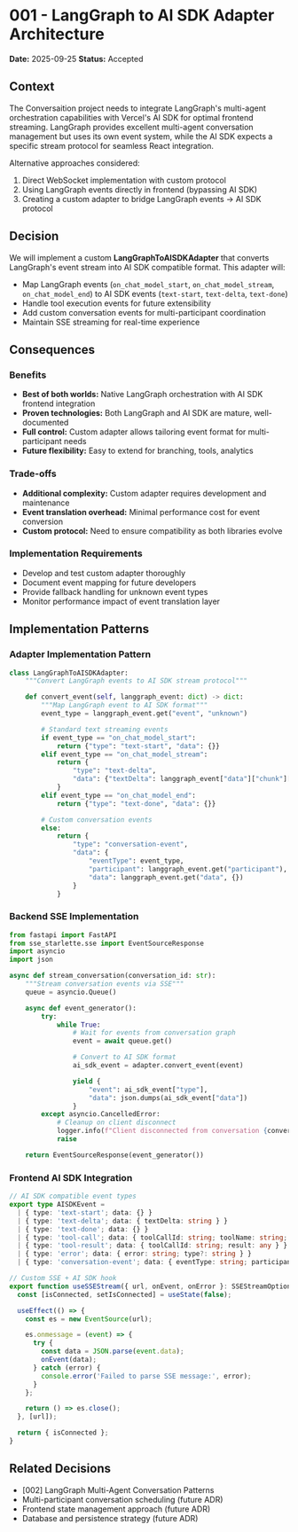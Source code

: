 # 001 - LangGraph to AI SDK Adapter Architecture

**Date:** 2025-09-25
**Status:** Accepted

## Context

The Conversaition project needs to integrate LangGraph's multi-agent orchestration capabilities with Vercel's AI SDK for optimal frontend streaming. LangGraph provides excellent multi-agent conversation management but uses its own event system, while the AI SDK expects a specific stream protocol for seamless React integration.

Alternative approaches considered:
1. Direct WebSocket implementation with custom protocol
2. Using LangGraph events directly in frontend (bypassing AI SDK)
3. Creating a custom adapter to bridge LangGraph events → AI SDK protocol

## Decision

We will implement a custom **LangGraphToAISDKAdapter** that converts LangGraph's event stream into AI SDK compatible format. This adapter will:

- Map LangGraph events (`on_chat_model_start`, `on_chat_model_stream`, `on_chat_model_end`) to AI SDK events (`text-start`, `text-delta`, `text-done`)
- Handle tool execution events for future extensibility
- Add custom conversation events for multi-participant coordination
- Maintain SSE streaming for real-time experience

## Consequences

### Benefits
- **Best of both worlds:** Native LangGraph orchestration with AI SDK frontend integration
- **Proven technologies:** Both LangGraph and AI SDK are mature, well-documented
- **Full control:** Custom adapter allows tailoring event format for multi-participant needs
- **Future flexibility:** Easy to extend for branching, tools, analytics

### Trade-offs
- **Additional complexity:** Custom adapter requires development and maintenance
- **Event translation overhead:** Minimal performance cost for event conversion
- **Custom protocol:** Need to ensure compatibility as both libraries evolve

### Implementation Requirements
- Develop and test custom adapter thoroughly
- Document event mapping for future developers
- Provide fallback handling for unknown event types
- Monitor performance impact of event translation layer

## Implementation Patterns

### Adapter Implementation Pattern
```python
class LangGraphToAISDKAdapter:
    """Convert LangGraph events to AI SDK stream protocol"""

    def convert_event(self, langgraph_event: dict) -> dict:
        """Map LangGraph event to AI SDK format"""
        event_type = langgraph_event.get("event", "unknown")

        # Standard text streaming events
        if event_type == "on_chat_model_start":
            return {"type": "text-start", "data": {}}
        elif event_type == "on_chat_model_stream":
            return {
                "type": "text-delta",
                "data": {"textDelta": langgraph_event["data"]["chunk"]["content"]}
            }
        elif event_type == "on_chat_model_end":
            return {"type": "text-done", "data": {}}

        # Custom conversation events
        else:
            return {
                "type": "conversation-event",
                "data": {
                    "eventType": event_type,
                    "participant": langgraph_event.get("participant"),
                    "data": langgraph_event.get("data", {})
                }
            }
```

### Backend SSE Implementation
```python
from fastapi import FastAPI
from sse_starlette.sse import EventSourceResponse
import asyncio
import json

async def stream_conversation(conversation_id: str):
    """Stream conversation events via SSE"""
    queue = asyncio.Queue()

    async def event_generator():
        try:
            while True:
                # Wait for events from conversation graph
                event = await queue.get()

                # Convert to AI SDK format
                ai_sdk_event = adapter.convert_event(event)

                yield {
                    "event": ai_sdk_event["type"],
                    "data": json.dumps(ai_sdk_event["data"])
                }
        except asyncio.CancelledError:
            # Cleanup on client disconnect
            logger.info(f"Client disconnected from conversation {conversation_id}")
            raise

    return EventSourceResponse(event_generator())
```

### Frontend AI SDK Integration
```typescript
// AI SDK compatible event types
export type AISDKEvent =
  | { type: 'text-start'; data: {} }
  | { type: 'text-delta'; data: { textDelta: string } }
  | { type: 'text-done'; data: {} }
  | { type: 'tool-call'; data: { toolCallId: string; toolName: string; args: any } }
  | { type: 'tool-result'; data: { toolCallId: string; result: any } }
  | { type: 'error'; data: { error: string; type?: string } }
  | { type: 'conversation-event'; data: { eventType: string; participant?: string; data: any } };

// Custom SSE + AI SDK hook
export function useSSEStream({ url, onEvent, onError }: SSEStreamOptions) {
  const [isConnected, setIsConnected] = useState(false);

  useEffect(() => {
    const es = new EventSource(url);

    es.onmessage = (event) => {
      try {
        const data = JSON.parse(event.data);
        onEvent(data);
      } catch (error) {
        console.error('Failed to parse SSE message:', error);
      }
    };

    return () => es.close();
  }, [url]);

  return { isConnected };
}
```

## Related Decisions
- [002] LangGraph Multi-Agent Conversation Patterns
- Multi-participant conversation scheduling (future ADR)
- Frontend state management approach (future ADR)
- Database and persistence strategy (future ADR)
